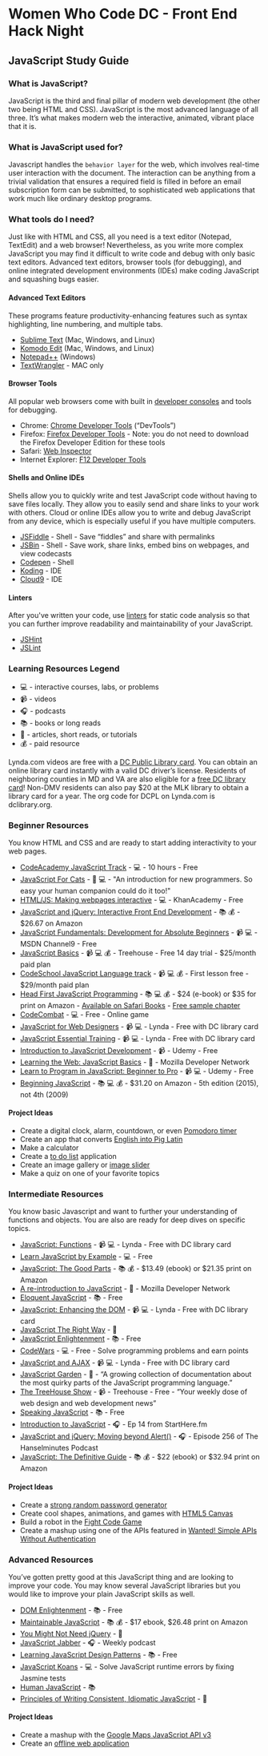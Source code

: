 # Women Who Code DC - Front End Hack Night
## JavaScript Study Guide

### What is JavaScript?
JavaScript is the third and final pillar of modern web development (the other two being HTML and CSS). JavaScript is the most advanced language of all three. It’s what makes modern web the interactive, animated, vibrant place that it is.

### What is JavaScript used for?
Javascript handles the `behavior layer` for the web, which involves real-time user interaction with the document. The interaction can be anything from a trivial validation that ensures a required field is filled in before an email subscription form can be submitted, to sophisticated web applications that work much like ordinary desktop programs. 

### What tools do I need?
Just like with HTML and CSS, all you need is a text editor (Notepad, TextEdit) and a web browser! Nevertheless, as you write more complex JavaScript you may find it difficult to write code and debug with only basic text editors. Advanced text editors, browser tools (for debugging), and online integrated development environments (IDEs) make coding JavaScript and squashing bugs easier.

#### Advanced Text Editors
These programs feature productivity-enhancing features such as syntax highlighting, line numbering, and multiple tabs.

* [Sublime Text](http://www.sublimetext.com/) (Mac, Windows, and Linux)
* [Komodo Edit](http://komodoide.com/komodo-edit/) (Mac, Windows, and Linux)
* [Notepad++](http://notepad-plus-plus.org/) (Windows)
* [TextWrangler](http://www.barebones.com/products/textwrangler/) - MAC only

#### Browser Tools
All popular web browsers come with built in [developer consoles](http://wickedlysmart.com/hfjsconsole/) and tools for debugging. 

* Chrome: [Chrome Developer Tools](https://developer.chrome.com/devtools) (“DevTools”)
* Firefox: [Firefox Developer Tools](https://developer.mozilla.org/en-US/docs/Tools) - Note: you do not need to download the Firefox Developer Edition for these tools
* Safari: [Web Inspector](https://developer.apple.com/safari/tools/)
* Internet Explorer: [F12 Developer Tools](https://msdn.microsoft.com/library/ie/bg182326(v=vs.85))

#### Shells and Online IDEs
Shells allow you to quickly write and test JavaScript code without having to save files locally. They allow you to easily send and share links to your work with others. Cloud or online IDEs allow you to write and debug JavaScript from any device, which is especially useful if you have multiple computers.

* [JSFiddle](http://jsfiddle.net/) - Shell - Save “fiddles” and share with permalinks
* [JSBin](http://jsbin.com/) - Shell - Save work, share links, embed bins on webpages, and view codecasts
* [Codepen](http://codepen.io/) - Shell
* [Koding](https://koding.com/) - IDE
* [Cloud9](https://c9.io/) - IDE

#### Linters
After you've written your code, use [linters](http://en.wikipedia.org/wiki/Lint_%28software%29) for static code analysis so that you can further improve readability and maintainability of your JavaScript.

* [JSHint](http://jshint.com/)
* [JSLint](http://www.jslint.com/)

### Learning Resources Legend
* :computer: - interactive courses, labs, or problems
* :video_camera: - videos
* :headphones: - podcasts
* :books: - books or long reads
* :page_facing_up: - articles, short reads, or tutorials
* :moneybag: - paid resource

Lynda.com videos are free with a [DC Public Library card](http://dclibrary.org/node/46352). You can obtain an online library card instantly with a valid DC driver’s license. Residents of neighboring counties in MD and VA are also eligible for a [free DC library card](http://dclibrary.org/getacard)! Non-DMV residents can also pay $20 at the MLK library to obtain a library card for a year. The org code for DCPL on Lynda.com is dclibrary.org. 

### Beginner Resources
You know HTML and CSS and are ready to start adding interactivity to your web pages.

* [CodeAcademy JavaScript Track](http://www.codecademy.com/en/tracks/javascript) - :computer: - 10 hours - Free
* [JavaScript For Cats](http://jsforcats.com/) - :page_facing_up: :computer: - "An introduction for new programmers. So easy your human companion could do it too!"
* [HTML/JS: Making webpages interactive](https://www.khanacademy.org/computing/computer-programming/html-css-js) - :computer: - KhanAcademy - Free
* [JavaScript and jQuery: Interactive Front End Development](http://javascriptbook.com/about/) - :books: :moneybag: - $26.67 on Amazon
* [JavaScript Fundamentals: Development for Absolute Beginners](http://channel9.msdn.com/Series/Javascript-Fundamentals-Development-for-Absolute-Beginners) - :video_camera: :computer: - MSDN Channel9 - Free
* [JavaScript Basics](http://teamtreehouse.com/library/javascript-basics) - :video_camera: :computer: :moneybag: - Treehouse - Free 14 day trial - $25/month paid plan
* [CodeSchool JavaScript Language track](https://www.codeschool.com/paths/javascript) - :video_camera: :computer: :moneybag: - First lesson free - $29/month paid plan
* [Head First JavaScript Programming](http://www.amazon.com/Head-First-JavaScript-Programming-Freeman/dp/144934013X) - :books: :computer: :moneybag: - $24 (e-book) or $35 for print on Amazon - [Available on Safari Books](https://www.safaribooksonline.com/) - [Free sample chapter](http://cdn.oreillystatic.com/oreilly/booksamplers/9781449340131_sampler.pdf)
* [CodeCombat](http://codecombat.com/) - :computer: - Free - Online game 
* [JavaScript for Web Designers](http://www.lynda.com/JavaScript-tutorials/JavaScript-Web-Designers/144203-2.html) - :video_camera: :computer: - Lynda - Free with DC library card
* [JavaScript Essential Training](http://www.lynda.com/JavaScript-tutorials/JavaScript-Essential-Training/81266-2.html) - :video_camera: :computer: - Lynda - Free with DC library card
* [Introduction to JavaScript Development](https://www.udemy.com/refactoru-intro-js) - :video_camera: - Udemy - Free
* [Learning the Web: JavaScript Basics](https://developer.mozilla.org/en-US/Learn/Getting_started_with_the_web/JavaScript_basics) - :page_facing_up: - Mozilla Developer Network
* [Learn to Program in JavaScript: Beginner to Pro](https://www.udemy.com/programming-in-javascript) - :video_camera: :computer: - Udemy - Free
* [Beginning JavaScript](http://www.amazon.com/Beginning-JavaScript-Jeremy-McPeak/dp/1118903331) - :books: :computer: :moneybag: - $31.20 on Amazon - 5th edition (2015), not 4th (2009)

#### Project Ideas
* Create a digital clock, alarm, countdown, or even [Pomodoro timer](http://tomato-timer.com/) 
* Create an app that converts [English into Pig Latin](http://www.wordplays.com/pig-latin)
* Make a calculator
* Create a [to do list](http://thewebrocks.com/publications/smashingbook3/todolist/) application
* Create an image gallery or [image slider](http://rafbm.github.io/howtomakeaslider/)
* Make a quiz on one of your favorite topics

### Intermediate Resources
You know basic Javascript and want to further your understanding of functions and objects. You are also are ready for deep dives on specific topics. 

* [JavaScript: Functions](http://www.lynda.com/JavaScript-tutorials/JavaScript-Functions/148137-2.html) - :video_camera: :computer: - Lynda - Free with DC library card
* [Learn JavaScript by Example](https://www.learneroo.com/modules/64) - :computer: - Free
* [JavaScript: The Good Parts](http://www.amazon.com/JavaScript-Good-Parts-Douglas-Crockford/dp/0596517742) - :books: :moneybag: - $13.49 (ebook) or $21.35 print on Amazon
* [A re-introduction to JavaScript](https://developer.mozilla.org/en-US/docs/Web/JavaScript/A_re-introduction_to_JavaScript) - :page_facing_up: - Mozilla Developer Network
* [Eloquent JavaScript](http://eloquentjavascript.net/) - :books: - Free
* [JavaScript: Enhancing the DOM](http://www.lynda.com/HTML-tutorials/JavaScript-Enhancing-DOM/122462-2.html) - :video_camera: :computer: - Lynda - Free with DC library card
* [JavaScript The Right Way](http://jstherightway.org/) - :page_facing_up:
* [JavaScript Enlightenment](http://www.javascriptenlightenment.com/) - :books: - Free
* [CodeWars](http://www.codewars.com/join?language=javascript) - :computer: - Free - Solve programming problems and earn points
* [JavaScript and AJAX](http://www.lynda.com/Developer-tutorials/JavaScript-and-AJAX/114900-2.html) - :video_camera: :computer: - Lynda - Free with DC library card
* [JavaScript Garden](http://bonsaiden.github.io/JavaScript-Garden/) - :page_facing_up: - “A growing collection of documentation about the most quirky parts of the JavaScript programming language.”
* [The TreeHouse Show](http://teamtreehouse.com/library/the-treehouse-show) - :video_camera: - Treehouse - Free - “Your weekly dose of web design and web development news”
* [Speaking JavaScript](http://speakingjs.com/) - :books: - Free
* [Introduction to JavaScript](http://starthere.fm/webdev/14) - :headphones: - Ep 14 from StartHere.fm
* [JavaScript and jQuery: Moving beyond Alert()](http://hanselminutes.com/256/javascript-and-jquery-moving-beyond-alert) - :headphones: - Episode 256 of The Hanselminutes Podcast
* [JavaScript: The Definitive Guide](http://www.amazon.com/JavaScript-Definitive-Guide-Activate-Guides/dp/0596805527) - :books: :moneybag: - $22 (ebook) or $32.94 print on Amazon 

#### Project Ideas
* Create a [strong random password generator](https://strongpasswordgenerator.com/)
* Create cool shapes, animations, and games with [HTML5 Canvas](http://billmill.org/static/canvastutorial/index.html)
* Build a robot in the [Fight Code Game](http://fightcodegame.com/) 
* Create a mashup using one of the APIs featured in [Wanted! Simple APIs Without Authentication](https://shkspr.mobi/blog/2014/04/wanted-simple-apis-without-authentication/)

### Advanced Resources
You’ve gotten pretty good at this JavaScript thing and are looking to improve your code. You may know several JavaScript libraries but you would like to improve your plain JavaScript skills as well.

* [DOM Enlightenment](http://domenlightenment.com/) - :books: - Free
* [Maintainable JavaScript](http://www.amazon.com/Maintainable-JavaScript-Nicholas-C-Zakas/dp/1449327680) - :books: :moneybag: - $17 ebook, $26.48 print on Amazon
* [You Might Not Need jQuery](http://youmightnotneedjquery.com/) - :page_facing_up:
* [JavaScript Jabber](http://devchat.tv/js-jabber/) - :headphones: - Weekly podcast
* [Learning JavaScript Design Patterns](http://addyosmani.com/resources/essentialjsdesignpatterns/book/) - :books: - Free 
* [JavaScript Koans](https://github.com/mrdavidlaing/javascript-koans) - :computer: - Solve JavaScript runtime errors by fixing Jasmine tests
* [Human JavaScript](http://read.humanjavascript.com/) - :books:
* [Principles of Writing Consistent, Idiomatic JavaScript](https://github.com/rwaldron/idiomatic.js) - :page_facing_up:

#### Project Ideas
* Create a mashup with the [Google Maps JavaScript API v3](https://developers.google.com/maps/documentation/javascript/tutorial)
* Create an [offline web application](http://diveintohtml5.info/offline.html)
